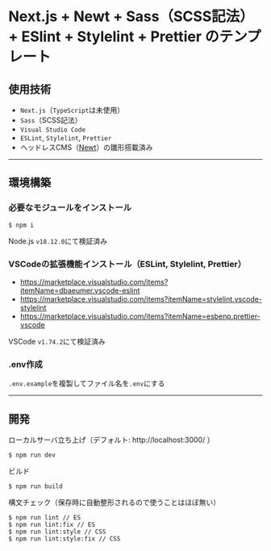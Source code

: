 # Next.js + Newt + Sass（SCSS記法） + ESlint + Stylelint + Prettier のテンプレート

## 使用技術

- `Next.js`（`TypeScript`は未使用）
- `Sass`（SCSS記法）
- `Visual Studio Code`
- `ESLint`, `Stylelint`, `Prettier`
- ヘッドレスCMS（[Newt](https://www.newt.so/)）の雛形搭載済み

---

## 環境構築

### 必要なモジュールをインストール
```
$ npm i
```

Node.js `v18.12.0`にて検証済み

### VSCodeの拡張機能インストール（ESLint, Stylelint, Prettier）
- https://marketplace.visualstudio.com/items?itemName=dbaeumer.vscode-eslint
- https://marketplace.visualstudio.com/items?itemName=stylelint.vscode-stylelint
- https://marketplace.visualstudio.com/items?itemName=esbenp.prettier-vscode

VSCode `v1.74.2`にて検証済み

### .env作成

`.env.example`を複製してファイル名を`.env`にする

---

## 開発

ローカルサーバ立ち上げ（デフォルト: http://localhost:3000/ ）
```
$ npm run dev
```

ビルド
```
$ npm run build
```

構文チェック（保存時に自動整形されるので使うことはほぼ無い）
```
$ npm run lint // ES
$ npm run lint:fix // ES
$ npm run lint:style // CSS
$ npm run lint:style:fix // CSS
```

